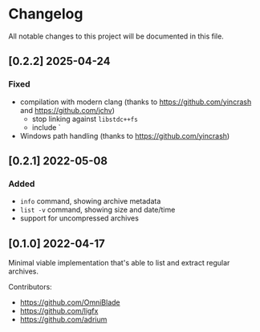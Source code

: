 # Changelog

All notable changes to this project will be documented in this file.

## [0.2.2] 2025-04-24

### Fixed
- compilation with modern clang
  (thanks to https://github.com/yincrash and https://github.com/jchv)
  - stop linking against `libstdc++fs`
  - include `<sstream>
- Windows path handling
  (thanks to https://github.com/yincrash)

## [0.2.1] 2022-05-08

### Added

- `info` command, showing archive metadata
- `list -v` command, showing size and date/time
- support for uncompressed archives

## [0.1.0] 2022-04-17

Minimal viable implementation that's able to list and extract regular archives.

Contributors:
- https://github.com/OmniBlade
- https://github.com/ligfx
- https://github.com/adrium

